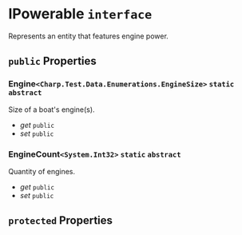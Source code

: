 # IPowerable `interface`

Represents an entity that features engine power.

## `public` Properties

### Engine`<Charp.Test.Data.Enumerations.EngineSize>` `static` `abstract`

Size of a boat's engine(s).

- *get* `public`
- *set* `public`

### EngineCount`<System.Int32>` `static` `abstract`

Quantity of engines.

- *get* `public`
- *set* `public`

## `protected` Properties

